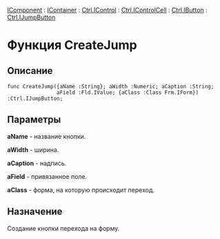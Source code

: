 ﻿---
Link: .Ctrl.IJumpButton.@CreateJump
---

[IComponent](topic:Com.Custom.ComClasses.IComponent.Default) :
[IContainer](topic:Com.Custom.ComClasses.IContainer.Default) :
[Ctrl.IControl](topic:Com.Custom.ComClasses.Ctrl.IControl.Default) :
[Ctrl.IControlCell](topic:Com.Custom.ComClasses.Ctrl.IControlCell.Default) :
[Ctrl.IButton](topic:Com.Custom.ComClasses.Ctrl.IButton.Default) :
[Ctrl.IJumpButton](Default)

# Функция CreateJump

## Описание

    func CreateJump({aName :String}; aWidth :Numeric; aCaption :String;
                    aField :Fld.IValue; {aClass :Class Frm.IForm}) :Ctrl.IJumpButton;

## Параметры

**aName** - название кнопки.

**aWidth** - ширина.

**aCaption** - надпись.

**aField** - привязанное поле.

**aClass** - форма, на которую происходит переход.

## Назначение

Создание кнопки перехода на форму.